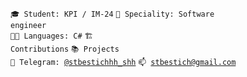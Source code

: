 <code>🎓 Student: KPI / IM-24</code>
<code>👷 Speciality: Software engineer </code><br>
<code>🧑‍💻 Languages: C#</code>
<code>🏗️ Contributions</code>
<code>📚 Projects</code><br>
<code>💬 Telegram: [@stbestichhh_shh](https://telegram.me/stbestichhh_shh)</code>
<code>📫 [stbestich@gmail.com](mailto:stbestich@gmail.com)</code>

